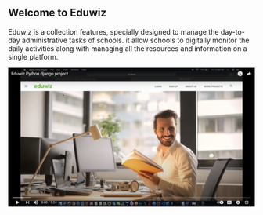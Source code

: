 ## Welcome to Eduwiz

Eduwiz is a collection features, specially designed to manage the day-to-day administrative tasks of schools. it allow schools to digitally monitor the daily activities along with managing all the resources and information on a single platform.

[![Eduwiz](https://raw.githubusercontent.com/VrushankPatel/Eduwiz/master/Project%20Presentation/Eduwiz_player.PNG)](https://youtu.be/XX5AjLUsREw "Eduwiz")

